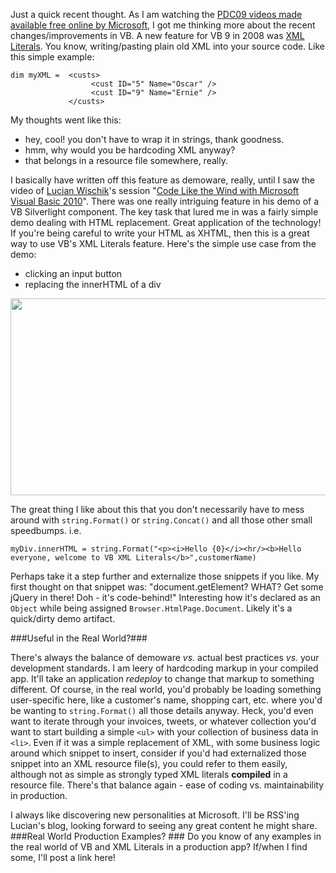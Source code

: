 <!--{Title:"XML Literals in VB – Real World Usefulness?", PublishedOn:"2009-11-28T20:32:11", Intro:"Just a quick recent thought. As I am watching the PDC09 videos made available free online by Microso"} -->


Just a quick recent thought. As I am watching the <a href="http://microsoftpdc.com/Videos">PDC09 videos made available free online by Microsoft</a>, I got me thinking more about the recent changes/improvements in VB. A new feature for VB 9 in 2008 was <a href="http://msdn.microsoft.com/en-us/library/bb384629.aspx">XML Literals</a>. You know, writing/pasting plain old XML into your source code.  Like this simple example:

    dim myXML =  <custs>                
                      <cust ID="5" Name="Oscar" />
                      <cust ID="9" Name="Ernie" /> 
                 </custs>
    
My thoughts went like this:

* hey, cool! you don't have to wrap it in strings, thank goodness. 
* hmm, why would you be hardcoding XML anyway? 
* that belongs in a resource file somewhere, really. 

I basically have written off this feature as demoware, really, until I saw the video of <a href="http://blogs.msdn.com/lucian/">Lucian Wischik</a>'s session "<a href="http://microsoftpdc.com/Sessions/FT32">Code Like the Wind with Microsoft Visual Basic 2010</a>". There was one really intriguing feature in his demo of a VB Silverlight component. 
The key task that lured me in was a fairly simple demo dealing with HTML replacement. Great application of the technology! If you're being careful to write your HTML as XHTML, then this is a great way to use VB's XML Literals feature. Here's the simple use case from the demo:

* clicking an input button 
* replacing the innerHTML of a div 

<img src="blogimg/LucianInnerHTML_3.png" width="704" height="315" />

The great thing I like about this that you don't necessarily have to mess around with `string.Format()` or `string.Concat()` and all those other small speedbumps. i.e.

    myDiv.innerHTML = string.Format("<p><i>Hello {0}</i><hr/><b>Hello everyone, welcome to VB XML Literals</b>",customerName)

Perhaps take it a step further and externalize those snippets if you like. My first thought on that snippet was: "document.getElement? WHAT? Get some jQuery in there! Doh - it's code-behind!" Interesting how it's declared as an `Object` while being assigned `Browser.HtmlPage.Document`. Likely it's a quick/dirty demo artifact.

###Useful in the Real World?###

There's always the balance of demoware <em>vs.</em> actual best practices <em>vs.</em> your development standards. I am leery of hardcoding markup in your compiled app. It'll take an application <em>redeploy</em> to change that markup to something different. 
Of course, in the real world, you'd probably be loading something user-specific here, like a customer's name, shopping cart, etc. where you'd be wanting to `string.Format()` all those details anyway. Heck, you'd even want to iterate through your invoices, tweets, or whatever collection you'd want to start building a simple `<ul>` with your collection of business data in `<li>`. 
Even if it was a simple replacement of XML, with some business logic around which snippet to insert, consider if you'd had externalized those snippet into an XML resource file(s), you could refer to them easily, although not as simple as strongly typed XML literals **compiled** in a resource file. There's that balance again - ease of coding vs. maintainability in production.
 
I always like discovering new personalities at Microsoft. I'll be RSS'ing Lucian's blog, looking forward to seeing any great content he might share. 
###Real World Production Examples? ###
Do you know of any examples in the real world of VB and XML Literals in a production app? If/when I find some, I'll post a link here!
